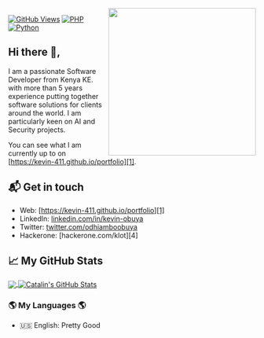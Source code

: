 <img width="300px" align="right" src="https://kevin-411.github.io/portfolio/img/kevin.99e64b66.jpg"/>

[![GitHub Views](https://komarev.com/ghpvc/?username=kevin-411&color=FAC151)][1]
[![PHP](https://img.shields.io/badge/PHP-Devaloper-FAC151.svg?logo=php&logoWidth=20)](https://github.com/ahmedalmory)
[![Python](https://img.shields.io/badge/Python-Devaloper-FAC151.svg?logo=Python&logoWidth=20)](https://github.com/kevin-411)

## Hi there 👋,
I am a passionate Software Developer from Kenya KE. with more than 5 years experience putting together software solutions for clients around the world. I am particularly keen on AI and Security projects.


You can see what I am currently up to on [https://kevin-411.github.io/portfolio][1].

## 📬 Get in touch

- Web: [https://kevin-411.github.io/portfolio][1]
- LinkedIn: [linkedin.com/in/kevin-obuya][2]
- Twitter: [twitter.com/odhiamboobuya][3]
- Hackerone: [hackerone.com/klot][4]

## &#x1f4c8; My GitHub Stats

<a href="https://github.com/kevin-411/kevin-411">
  <img align="center" src="https://github-readme-stats.vercel.app/api/top-langs/?username=kevin-411&hide=html&title_color=ffffff&text_color=c9cacc&icon_color=2bbc8a&bg_color=1d1f21" />
</a>

<a href="https://github.com/kevin-411/kevin-411">
  <img align="center" src="https://github-readme-stats.vercel.app/api?username=kevin-411&show_icons=true&line_height=27&count_private=true&title_color=ffffff&text_color=c9cacc&icon_color=2bbc8a&bg_color=1d1f21" alt="Catalin's GitHub Stats" />
</a>

### 🌎 My Languages 🌎

- 🇺🇸 English: Pretty Good

[1]: https://kevin-411.github.io/portfolio
[2]: https://www.linkedin.com/in/kevin-411
[3]: https://twitter.com/intent/follow?screen_name=odhiamboobuya
<!--[4]: https://www.youtube.com/channel/

**kevin-411/kevin-411** is a ✨ _special_ ✨ repository because its `README.md` (this file) appears on your GitHub profile.

Here are some ideas to get you started:

- 🔭 I’m currently working on ...
- 🌱 I’m currently learning ...
- 👯 I’m looking to collaborate on ...
- 🤔 I’m looking for help with ...
- 💬 Ask me about ...
- 📫 How to reach me: ...
- 😄 Pronouns: ...
- ⚡ Fun fact: ...
-->
